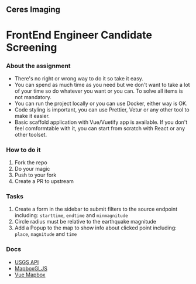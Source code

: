 ## Ceres Imaging

# FrontEnd Engineer Candidate Screening

### About the assignment

- There's no right or wrong way to do it so take it easy.
- You can spend as much time as you need but we don't want to take a lot of your time so do whatever you want or you can. To solve all items is not mandatory.
- You can run the project locally or you can use Docker, either way is OK.
- Code styling is important, you can use Prettier, Vetur or any other tool to make it easier.
- Basic scaffold application with Vue/Vuetify app is available. If you don't feel comformtable with it, you can start from scratch with React or any other toolset.

### How to do it

1. Fork the repo
1. Do your magic
1. Push to your fork
1. Create a PR to upstream

### Tasks

1. Create a form in the sidebar to submit filters to the source endpoint including: `starttime`, `endtime` and `minmagnitude`
1. Circle radius must be relative to the earthquake magnitude
1. Add a Popup to the map to show info about clicked point including: `place`, `magnitude` and `time`

### Docs

- [USGS API](https://earthquake.usgs.gov/fdsnws/event/1/#parameters)
- [MapboxGLJS](https://docs.mapbox.com/mapbox-gl-js/api/)
- [Vue Mapbox](https://vue-mapbox-gl.meta.fr/)
